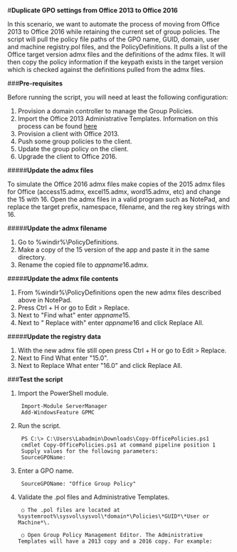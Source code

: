 #**Duplicate GPO settings from Office 2013 to Office 2016**

In this scenario, we want to automate the process of moving from Office 2013 to Office 2016 while retaining the current set of group policies.  The script will pull the policy file paths of the GPO name, GUID, domain, user and machine registry.pol files, and the PolicyDefinitions. It pulls a list of the Office target version admx files and the definitions of the admx files. It will then copy the policy information if the keypath exists in the target version which is checked against the definitions pulled from the admx files.  

###**Pre-requisites**

Before running the script, you will need at least the following configuration:

1. Provision a domain controller to manage the Group Policies.
2. Import the Office 2013 Administrative Templates. Information on this process can be found [here](https://www.microsoft.com/en-us/download/details.aspx?id=35554)
3. Provision a client with Office 2013. 
4. Push some group policies to the client.
5. Update the group policy on the client.
6. Upgrade the client to Office 2016.

#####**Update the admx files**

To simulate the Office 2016 admx files make copies of the 2015 admx files for Office (access15.admx, excel15.admx, word15.admx, etc) and change the 15 with 16. Open the admx files in a valid program such as NotePad, and replace the target prefix, namespace, filename, and the reg key strings with 16. 

#####**Update the admx filename**

1. Go to %windir%\PolicyDefinitions.
2. Make a copy of the 15 version of the app and paste it in the same directory.
3. Rename the copied file to *appname*16.admx.

#####**Update the admx file contents**

1. From %windir%\PolicyDefinitions open the new admx files described above in NotePad.
2. Press Ctrl + H or go to Edit > Replace.
3. Next to "Find what" enter *appname*15.
4. Next to " Replace with" enter *appname*16 and click Replace All.

#####**Update the registry data**

1. With the new admx file still open press Ctrl + H or go to Edit > Replace.
2. Next to Find What enter "15.0".
3. Next to Replace What enter "16.0" and click Replace All.

###**Test the script**

1. Import the PowerShell module.

		Import-Module ServerManager
		Add-WindowsFeature GPMC
	
2. Run the script.

		PS C:\> C:\Users\Labadmin\Downloads\Copy-OfficePolicies.ps1
		cmdlet Copy-OfficePolicies.ps1 at command pipeline position 1
		Supply values for the following parameters:
		SourceGPOName: 
	
3. Enter a GPO name.
	
		SourceGPOName: "Office Group Policy"

4. Validate the .pol files and Administrative Templates. 
	
		○ The .pol files are located at %systemroot%\sysvol\sysvol\*domain*\Policies\*GUID*\*User or Machine*\.

		○ Open Group Policy Management Editor. The Administrative Templates will have a 2013 copy and a 2016 copy. For example:

	

